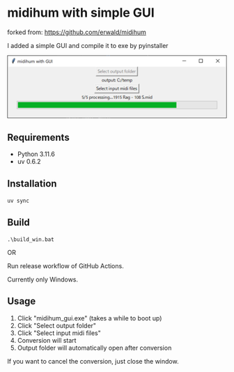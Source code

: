 
# midihum with simple GUI

forked from:
https://github.com/erwald/midihum

I added a simple GUI and compile it to exe by pyinstaller

![](dialog.png)

## Requirements

* Python 3.11.6
* uv 0.6.2

## Installation
`uv sync`

## Build
`.\build_win.bat`

OR

Run release workflow of GitHub Actions.

Currently only Windows.

## Usage

1. Click "midihum_gui.exe" (takes a while to boot up)
2. Click "Select output folder"
3. Click "Select input midi files"
4. Conversion will start
5. Output folder will automatically open after conversion

If you want to cancel the conversion, just close the window.